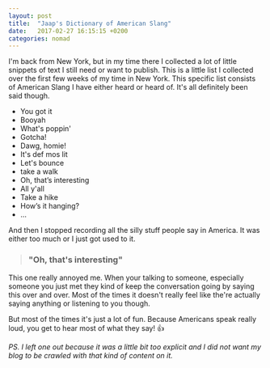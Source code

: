 ```yaml
---
layout: post
title:  "Jaap's Dictionary of American Slang"
date:   2017-02-27 16:15:15 +0200
categories: nomad
---
```


I'm back from New York, but in my time there I collected a lot of little snippets of text I still need or want to publish. This is a little list I collected over the first few weeks of my time in New York. This specific list consists of American Slang I have either heard or heard of. It's all definitely been said though. 

- You got it
- Booyah
- What's poppin'
- Gotcha!
- Dawg, homie!
- It's def mos lit
- Let's bounce
- take a walk 
- Oh, that’s interesting
- All y'all
- Take a hike
- How’s it hanging?
- ...

And then I stopped recording all the silly stuff people say in America. It was either too much or I just got used to it. 

> ### "Oh, that's interesting"

This one really annoyed me. When your talking to someone, especially someone you just met they kind of keep the conversation going by saying this over and over. Most of the times it doesn't really feel like the're actually saying anything or listening to you though. 

But most of the times it's just a lot of fun. Because Americans speak really loud, you get to hear most of what they say! 👍

*PS. I left one out because it was a little bit too explicit and I did not want my blog to be crawled with that kind of content on it.*
